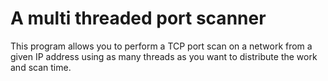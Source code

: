 # A multi threaded port scanner

This program allows you to perform a TCP port scan on a network from a given IP address using as many threads as you want to distribute the work and scan time.
